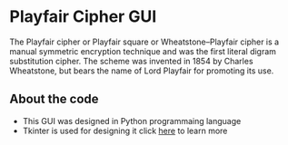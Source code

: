 # Playfair Cipher GUI

The Playfair cipher or Playfair square or Wheatstone–Playfair cipher is a manual symmetric encryption technique and was the first literal digram substitution cipher. The scheme was invented in 1854 by Charles Wheatstone, but bears the name of Lord Playfair for promoting its use.

## About the code
- This GUI was designed in Python programmaing language
- Tkinter is used for designing it click [here](https://www.tutorialspoint.com/python3/python_gui_programming.htm) to learn more
